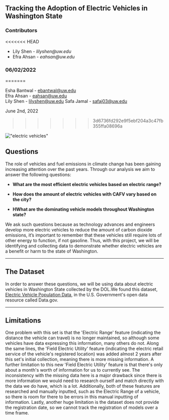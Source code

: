 ## Tracking the Adoption of Electric Vehicles in Washington State

### Contributors
<<<<<<< HEAD
* Lily Shen - _lilyshen@uw.edu_
* Efra Ahsan - _eahsan@uw.edu_

### 06/02/2022
=======

Esha Bantwal - ebantwal@uw.edu   
Efra Ahsan - eahsan@uw.edu  
Lily Shen - lilyshen@uw.edu
Safa Jamal - safaj03@uw.edu

June 2nd, 2022
>>>>>>> 3d6736fd292e9f5ebf204a3c47fb355ffa08696a

!["electric vehicles"](https://www.lifeder.com/wp-content/uploads/2020/11/coche-electrico-ilustracion-min.jpg)


## Questions

The role of vehicles and fuel emissions in climate change has been gaining increasing attention over the past years. Through our analysis we aim to answer the following questions:

* **What are the most efficient electric vehicles based on electric range?**

* **How does the amount of electric vehicles with CAFV vary based on the city?**

* **HWhat are the dominating vehicle models throughout Washington state?**

We ask such questions because as technology advances and engineers develop more electric vehicles to reduce the amount of carbon dioxide emissions, it’s important to remember that these vehicles still require lots of other energy to function, if not gasoline. Thus, with this project, we will be identifying and collecting data to demonstrate whether electric vehicles are a benefit or harm to the state of Washington.

* **

## The Dataset

In order to answer these questions, we will be using data about electric vehicles in Washington State collected by the DOL.We found this dataset, [Electric Vehicle Population Data](https://data.wa.gov/Transportation/Electric-Vehicle-Population-Data/f6w7-q2d2), in the U.S. Government's open data resource called Data.gov. 

* **

## Limitations

One problem with this set is that the 'Electric Range' feature (indicating the distance the vehicle can travel) is no longer maintained, so although some vehicles have data expressing this information, many others do not. Along the same lines, the 'Field Electric Utility' feature (indicating the electric retail service of the vehicle's registered location) was added almost 2 years after this set's initial collection, meaning there is more missing information. A further limitation to this new 'Field Electric Utility' feature is that there's only about a month's worth of information for us to currently see. The inconsistency with the missing data here is a major drawback since there is more information we would need to research ourself and match directly with the data we do have, which is a lot. Additionally, both of these features are researched and manually inputted, such as the Electric Range of a vehicle, so there is room for there to be errors in this manual inputting of information. Lastly, another huge limitation is the dataset does not provide the registration date, so we cannot track the registration of models over a time frame.
